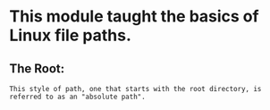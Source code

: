 # This module taught the basics of Linux file paths.
## The Root: <br>
    This style of path, one that starts with the root directory, is referred to as an "absolute path".
